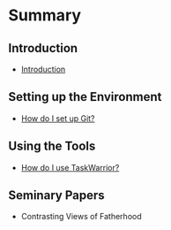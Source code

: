 # Summary

## Introduction

* [Introduction](README.md)

## Setting up the Environment

* [How do I set up Git?](second-question.md)

## Using the Tools

* [How do I use TaskWarrior?](first-question.md)

## Seminary Papers

* Contrasting Views of Fatherhood

